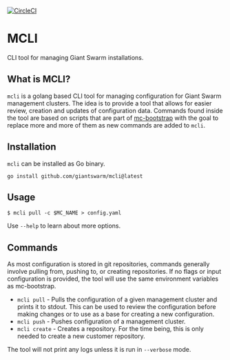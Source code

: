[![CircleCI](https://dl.circleci.com/status-badge/img/gh/giantswarm/`mcli`/tree/main.svg?style=svg&circle-token=6a77fd68819c9f0d95d09d9ba329ba5e5bf169e6)](https://dl.circleci.com/status-badge/redirect/gh/giantswarm/`mcli`/tree/main)

# MCLI

CLI tool for managing Giant Swarm installations.

## What is MCLI?

`mcli` is a golang based CLI tool for managing configuration for Giant Swarm management clusters.
The idea is to provide a tool that allows for easier review, creation and updates of configuration data.
Commands found inside the tool are based on scripts that are part of [mc-bootstrap](github.com/giantswarm/mc-bootstrap) with the goal to replace more and more of them as new commands are added to `mcli`.

## Installation

`mcli` can be installed as Go binary.

```nohighlight
go install github.com/giantswarm/mcli@latest
```

## Usage

```nohighlight
$ mcli pull -c $MC_NAME > config.yaml
```

Use `--help` to learn about more options.

## Commands

As most configuration is stored in git repositories, commands generally involve pulling from, pushing to, or creating repositories.
If no flags or input configuration is provided, the tool will use the same environment variables as mc-bootstrap.

- `mcli pull` - Pulls the configuration of a given management cluster and prints it to stdout.
This can be used to review the configuration before making changes or to use as a base for creating a new configuration.
- `mcli push` - Pushes configuration of a management cluster.
- `mcli create` - Creates a repository. For the time being, this is only needed to create a new customer repository.

The tool will not print any logs unless it is run in `--verbose` mode.
